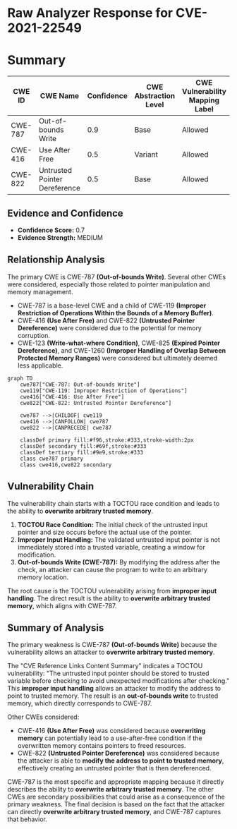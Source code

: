 # Raw Analyzer Response for CVE-2021-22549

# Summary
| CWE ID | CWE Name | Confidence | CWE Abstraction Level | CWE Vulnerability Mapping Label | CWE-Vulnerability Mapping Notes |
|---|---|---|---|---|---|
| CWE-787 | Out-of-bounds Write | 0.9 | Base | Allowed | Primary CWE |
| CWE-416 | Use After Free | 0.5 | Variant | Allowed | Secondary Candidate |
| CWE-822 | Untrusted Pointer Dereference | 0.5 | Base | Allowed | Secondary Candidate |

## Evidence and Confidence

*   **Confidence Score:** 0.7
*   **Evidence Strength:** MEDIUM

## Relationship Analysis
The primary CWE is CWE-787 **(Out-of-bounds Write)**. Several other CWEs were considered, especially those related to pointer manipulation and memory management.

-   CWE-787 is a base-level CWE and a child of CWE-119 **(Improper Restriction of Operations Within the Bounds of a Memory Buffer)**.
-   CWE-416 **(Use After Free)** and CWE-822 **(Untrusted Pointer Dereference)** were considered due to the potential for memory corruption.
-   CWE-123 **(Write-what-where Condition)**, CWE-825 **(Expired Pointer Dereference)**, and CWE-1260 **(Improper Handling of Overlap Between Protected Memory Ranges)** were considered but ultimately deemed less applicable.

```mermaid
graph TD
    cwe787["CWE-787: Out-of-bounds Write"]
    cwe119["CWE-119: Improper Restriction of Operations"]
    cwe416["CWE-416: Use After Free"]
    cwe822["CWE-822: Untrusted Pointer Dereference"]
    
    cwe787 -->|CHILDOF| cwe119
    cwe416 -->|CANFOLLOW| cwe787
    cwe822 -->|CANPRECEDE| cwe787
    
    classDef primary fill:#f96,stroke:#333,stroke-width:2px
    classDef secondary fill:#69f,stroke:#333
    classDef tertiary fill:#9e9,stroke:#333
    class cwe787 primary
    class cwe416,cwe822 secondary
```

## Vulnerability Chain
The vulnerability chain starts with a TOCTOU race condition and leads to the ability to **overwrite arbitrary trusted memory**.

1.  **TOCTOU Race Condition:** The initial check of the untrusted input pointer and size occurs before the actual use of the pointer.
2.  **Improper Input Handling:** The validated untrusted input pointer is not immediately stored into a trusted variable, creating a window for modification.
3.  **Out-of-bounds Write (CWE-787):** By modifying the address after the check, an attacker can cause the program to write to an arbitrary memory location.

The root cause is the TOCTOU vulnerability arising from **improper input handling**. The direct result is the ability to **overwrite arbitrary trusted memory**, which aligns with CWE-787.

## Summary of Analysis
The primary weakness is CWE-787 **(Out-of-bounds Write)** because the vulnerability allows an attacker to **overwrite arbitrary trusted memory**.

The "CVE Reference Links Content Summary" indicates a TOCTOU vulnerability: "The untrusted input pointer should be stored to trusted variable before checking to avoid unexpected modifications after checking." This **improper input handling** allows an attacker to modify the address to point to trusted memory. The result is an **out-of-bounds write** to trusted memory, which directly corresponds to CWE-787.

Other CWEs considered:

*   CWE-416 **(Use After Free)** was considered because **overwriting memory** can potentially lead to a use-after-free condition if the overwritten memory contains pointers to freed resources.
*   CWE-822 **(Untrusted Pointer Dereference)** was considered because the attacker is able to **modify the address to point to trusted memory**, effectively creating an untrusted pointer that is then dereferenced.

CWE-787 is the most specific and appropriate mapping because it directly describes the ability to **overwrite arbitrary trusted memory**. The other CWEs are secondary possibilities that could arise as a consequence of the primary weakness. The final decision is based on the fact that the attacker can directly **overwrite arbitrary trusted memory**, and CWE-787 captures that behavior.
